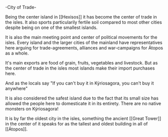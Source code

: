 -City of Trade-

Being the center island in [[Hexisos]] it has become the center of trade in the isles. It also sports particularily fertile soil compared to most other cities despite being on one of the smallest islands.

It is also the main meeting point and center of political movements for the isles. Every island and the larger cities of the mainland have representatives here arguing for trade-agreements, alliances and war-campaigns for Átopos as a whole.

It's main exports are food of grain, fruits, vegetables and livestock. But as the center of trade in the isles most islands make their import purchases here.

And as the locals say "If you can't buy it in Kýriosagora, you can't buy it anywhere"

It is also considered the safest island due to the fact that its small size has allowed the people here to domesticate it in its entirety. There are no native monsters on Kýriosagora!

It is by far the oldest city in the isles, something the ancient [[Great Tower]] in the center of it speaks for as the tallest and oldest building in all of [[Átopos]].